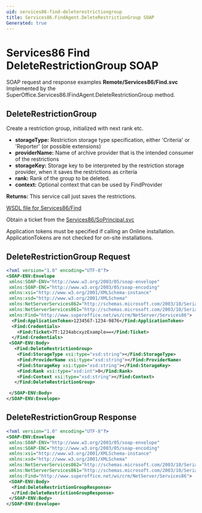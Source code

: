 ```yaml
---
uid: services86-find-deleterestrictiongroup
title: Services86.FindAgent.DeleteRestrictionGroup SOAP
Generated: true
---
```


# Services86 Find DeleteRestrictionGroup SOAP

SOAP request and response examples **Remote/Services86/Find.svc**
Implemented by the <see cref="M:SuperOffice.Services86.IFindAgent.DeleteRestrictionGroup">SuperOffice.Services86.IFindAgent.DeleteRestrictionGroup</see> method.

## DeleteRestrictionGroup

Create a restriction group, initialized with next rank etc.

* **storageType:** Restriction storage type specification, either 'Criteria' or 'Reporter' (or possible extensions)
* **providerName:** Name of archive provider that is the intended consumer of the restrictions
* **storageKey:** Storage key to be interpreted by the restriction storage provider, when it saves the restrictions as criteria
* **rank:** Rank of the group to be deleted.
* **context:** Optional context that can be used by FindProvider

**Returns:** This service call just saves the restrictions.


[WSDL file for Services86/Find](../Services86-Find.md)

Obtain a ticket from the [Services86/SoPrincipal.svc](../SoPrincipal/index.md)

Application tokens must be specified if calling an Online installation. ApplicationTokens are not checked for on-site installations.

## DeleteRestrictionGroup Request

```xml
<?xml version="1.0" encoding="UTF-8"?>
<SOAP-ENV:Envelope
 xmlns:SOAP-ENV="http://www.w3.org/2003/05/soap-envelope"
 xmlns:SOAP-ENC="http://www.w3.org/2003/05/soap-encoding"
 xmlns:xsi="http://www.w3.org/2001/XMLSchema-instance"
 xmlns:xsd="http://www.w3.org/2001/XMLSchema"
 xmlns:NetServerServices862="http://schemas.microsoft.com/2003/10/Serialization/Arrays"
 xmlns:NetServerServices861="http://schemas.microsoft.com/2003/10/Serialization/"
 xmlns:Find="http://www.superoffice.net/ws/crm/NetServer/Services86">
  <Find:ApplicationToken>1234567-1234-9876</Find:ApplicationToken>
  <Find:Credentials>
    <Find:Ticket>7T:1234abcxyzExample==</Find:Ticket>
  </Find:Credentials>
 <SOAP-ENV:Body>
   <Find:DeleteRestrictionGroup>
    <Find:StorageType xsi:type="xsd:string"></Find:StorageType>
    <Find:ProviderName xsi:type="xsd:string"></Find:ProviderName>
    <Find:StorageKey xsi:type="xsd:string"></Find:StorageKey>
    <Find:Rank xsi:type="xsd:int">0</Find:Rank>
    <Find:Context xsi:type="xsd:string"></Find:Context>
   </Find:DeleteRestrictionGroup>

 </SOAP-ENV:Body>
</SOAP-ENV:Envelope>

```


## DeleteRestrictionGroup Response

```xml
<?xml version="1.0" encoding="UTF-8"?>
<SOAP-ENV:Envelope
 xmlns:SOAP-ENV="http://www.w3.org/2003/05/soap-envelope"
 xmlns:SOAP-ENC="http://www.w3.org/2003/05/soap-encoding"
 xmlns:xsi="http://www.w3.org/2001/XMLSchema-instance"
 xmlns:xsd="http://www.w3.org/2001/XMLSchema"
 xmlns:NetServerServices862="http://schemas.microsoft.com/2003/10/Serialization/Arrays"
 xmlns:NetServerServices861="http://schemas.microsoft.com/2003/10/Serialization/"
 xmlns:Find="http://www.superoffice.net/ws/crm/NetServer/Services86">
 <SOAP-ENV:Body>
  <Find:DeleteRestrictionGroupResponse>
  </Find:DeleteRestrictionGroupResponse>
 </SOAP-ENV:Body>
</SOAP-ENV:Envelope>

```

